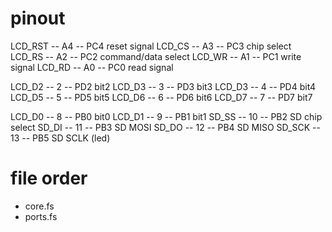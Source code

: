 # pinout

LCD\_RST -- A4 -- PC4 reset signal
LCD\_CS  -- A3 -- PC3 chip select
LCD\_RS  -- A2 -- PC2 command/data select
LCD\_WR  -- A1 -- PC1 write signal
LCD\_RD  -- A0 -- PC0 read signal

LCD\_D2  --  2 -- PD2 bit2
LCD\_D3  --  3 -- PD3 bit3
LCD\_D3  --  4 -- PD4 bit4
LCD\_D5  --  5 -- PD5 bit5
LCD\_D6  --  6 -- PD6 bit6
LCD\_D7  --  7 -- PD7 bit7

LCD\_D0  --  8 -- PB0 bit0
LCD\_D1  --  9 -- PB1 bit1
SD\_SS   -- 10 -- PB2 SD chip select
SD\_DI   -- 11 -- PB3 SD MOSI
SD\_DO   -- 12 -- PB4 SD MISO
SD\_SCK  -- 13 -- PB5 SD SCLK (led)

# file order

- core.fs
- ports.fs
